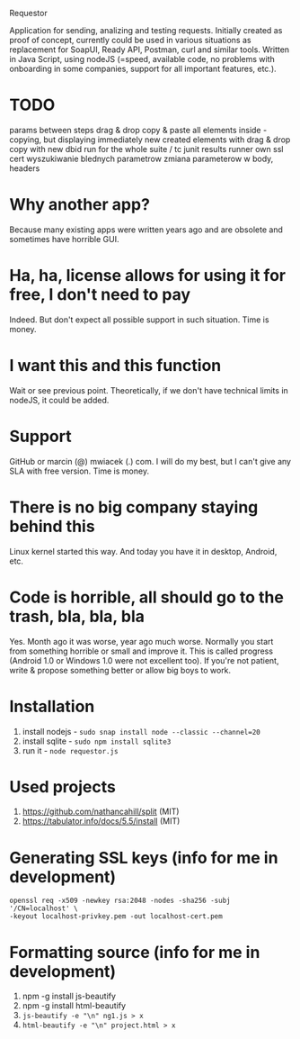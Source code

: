Requestor

Application for sending, analizing and testing requests. Initially created as
proof of concept, currently could be used in various situations as replacement
for SoapUI, Ready API, Postman, curl and similar tools. Written in Java Script,
using nodeJS (=speed, available code, no problems with onboarding in some
companies, support for all important features, etc.).

# TODO
params between steps
drag & drop
copy & paste all elements inside - copying, but displaying immediately
new created elements with drag & drop
copy with new dbid
run for the whole suite / tc
junit results
runner
own ssl cert
wyszukiwanie blednych parametrow
zmiana parameterow w body, headers

# Why another app?
Because many existing apps were written years ago and are obsolete
and sometimes have horrible GUI.

# Ha, ha, license allows for using it for free, I don't need to pay
Indeed. But don't expect all possible support in such situation. Time is money.

# I want this and this function
Wait or see previous point. Theoretically, if we don't have technical limits in
nodeJS, it could be added.

# Support
GitHub or marcin (@) mwiacek (.) com. I will do my best, but I can't give
any SLA with free version. Time is money.

# There is no big company staying behind this
Linux kernel started this way. And today you have it in desktop, Android, etc.

# Code is horrible, all should go to the trash, bla, bla, bla
Yes. Month ago it was worse, year ago much worse. Normally you start from
something horrible or small and improve it. This is called progress
(Android 1.0 or Windows 1.0 were not excellent too). If you're not patient,
write & propose something better or allow big boys to work.

# Installation
1. install nodejs - ```sudo snap install node --classic --channel=20```
2. install sqlite - ```sudo npm install sqlite3```
3. run it - ```node requestor.js```

# Used projects
1. https://github.com/nathancahill/split (MIT)
2. https://tabulator.info/docs/5.5/install (MIT)

# Generating SSL keys (info for me in development)
```
openssl req -x509 -newkey rsa:2048 -nodes -sha256 -subj '/CN=localhost' \
-keyout localhost-privkey.pem -out localhost-cert.pem
```

# Formatting source (info for me in development)
1. npm -g install js-beautify
2. npm -g install html-beautify
3. ```js-beautify -e "\n" ng1.js > x```
4. ```html-beautify -e "\n" project.html > x```
